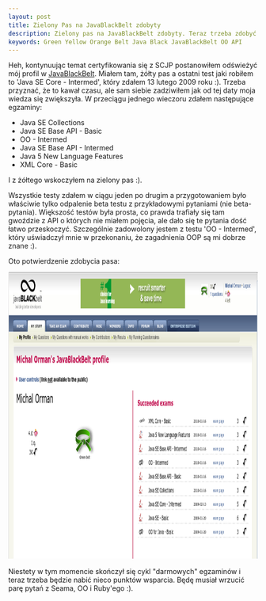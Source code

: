 ```yaml
---
layout: post
title: Zielony Pas na JavaBlackBelt zdobyty
description: Zielony pas na JavaBlackBelt zdobyty. Teraz trzeba zdobyć nieco punktów kolaboracji, aby posiąść niebieski pas.
keywords: Green Yellow Orange Belt Java Black JavaBlackBelt OO API
---
```

Heh, kontynuując temat certyfikowania się z SCJP postanowiłem odświeżyć mój profil w <a href="http://www.javablackbelt.com/Home.wwa">JavaBlackBelt</a>. Miałem tam, żółty pas a ostatni test jaki robiłem to 'Java SE Core - Intermed', który zdałem 13 lutego 2009 roku :). Trzeba przyznać, że to kawał czasu, ale sam siebie zadziwiłem jak od tej daty moja wiedza się zwiększyła. W przeciągu jednego wieczoru zdałem następujące egzaminy:
 
* Java SE Collections
* Java SE Base API - Basic
* OO - Intermed
* Java SE Base API - Intermed
* Java 5 New Language Features
* XML Core - Basic
 
I z żółtego wskoczyłem na zielony pas :).

Wszystkie testy zdałem w ciągu jeden po drugim a przygotowaniem było właściwie tylko odpalenie beta testu z przykładowymi pytaniami (nie beta-pytania). Większość testów była prosta, co prawda trafiały się tam gwoździe z API o których nie miałem pojęcia, ale dało się te pytania dość łatwo przeskoczyć. Szczególnie zadowolony jestem z testu 'OO - Intermed', który uświadczył mnie w przekonaniu, że zagadnienia OOP są mi dobrze znane :). 

Oto potwierdzenie zdobycia pasa:

<a href="/images/jbb_green.png" rel="colorbox"><img src="/images/jbb_green.png" alt="jbb_green" title="jbb_green" width="1117" height="579" class="alignnone size-full wp-image-596" /></a>

Niestety w tym momencie skończył się cykl "darmowych" egzaminów i teraz trzeba będzie nabić nieco punktów wsparcia. Będę musiał wrzucić parę pytań z Seama, OO i Ruby'ego :).
